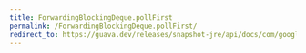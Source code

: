 ```yaml
---
title: ForwardingBlockingDeque.pollFirst
permalink: /ForwardingBlockingDeque.pollFirst/
redirect_to: https://guava.dev/releases/snapshot-jre/api/docs/com/google/common/collect/ForwardingBlockingDeque.html#pollFirst-long-java.util.concurrent.TimeUnit-
---
```

